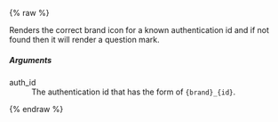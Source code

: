 {% raw %}

Renders the correct brand icon for a known authentication id and if not found then it will render a question mark.

##### Arguments

<dl>
  <dt>auth_id</dt>
  <dd>
    The authentication id that has the form of <code>{brand}_{id}</code>.
  </dd>
</dl>

{% endraw %}
